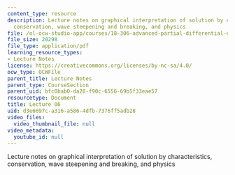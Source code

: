 ```yaml
---
content_type: resource
description: Lecture notes on graphical interpretation of solution by characteristics,
  conservation, wave steepening and breaking, and physics
file: /ol-ocw-studio-app/courses/18-306-advanced-partial-differential-equations-with-applications-fall-2009/d3e6697ca316a5864dfb7376ff5adb28_MIT18_306f09_lec06.pdf
file_size: 20298
file_type: application/pdf
learning_resource_types:
- Lecture Notes
license: https://creativecommons.org/licenses/by-nc-sa/4.0/
ocw_type: OCWFile
parent_title: Lecture Notes
parent_type: CourseSection
parent_uid: bfc0bab0-da28-f90c-6556-69b5f33eae57
resourcetype: Document
title: Lecture 06
uid: d3e6697c-a316-a586-4dfb-7376ff5adb28
video_files:
  video_thumbnail_file: null
video_metadata:
  youtube_id: null
---
```

Lecture notes on graphical interpretation of solution by characteristics, conservation, wave steepening and breaking, and physics